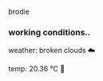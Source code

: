 brodie

<!--weather_start-->
### working conditions..

weather: broken clouds ☁️

temp: 20.36 °C 🥶

<!--weather_end-->
